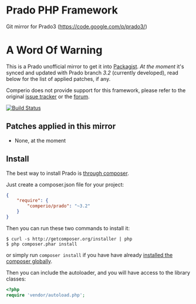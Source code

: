 # Prado PHP Framework

Git mirror for Prado3 (https://code.google.com/p/prado3/)

# A Word Of Warning

This is a Prado unofficial mirror to get it into [Packagist](https://packagist.org/).
_At the moment_ it's synced and updated with Prado branch *3.2* (currently developed),
 read below for the list of applied patches, if any.

Comperio does not provide support for this framework, please refer to the original
 [issue tracker](https://code.google.com/p/prado3/issues/list) or the [forum](http://www.pradoframework.com/forum).

[![Build Status](https://travis-ci.org/comperio/prado.png?branch=master)](https://travis-ci.org/comperio/prado)

## Patches applied in this mirror

* None, at the moment

## Install

The best way to install Prado is [through composer](http://getcomposer.org).

Just create a composer.json file for your project:

```JSON
{
    "require": {
        "comperio/prado": "~3.2"
    }
}
```

Then you can run these two commands to install it:

    $ curl -s http://getcomposer.org/installer | php
    $ php composer.phar install

or simply run `composer install` if you have have already [installed the composer globally](http://getcomposer.org/doc/00-intro.md#globally).

Then you can include the autoloader, and you will have access to the library classes:

```php
<?php
require 'vendor/autoload.php';
```

